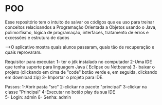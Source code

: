 # POO

Esse repositório tem o intuito de salvar os códigos que eu uso para treinar conceitos relacioandos a Programação Orientada a Objetos usando
o Java, polimorfismo, lógica de programação, interfaces, tratamento de erros e excessões e estrutura de dados


-->O aplicativo mostra quais alunos passaram, quais tão de recuperação e quais reprovaram. 


Requisitor para executar: 
1- ter o jdk instalado no computador 
2-Uma IDE que tenha suporte para linguagem Java ( Eclipse ou Netbeans) 
3- baixar o projeto (clickando em cima de "code" botão verde e, em seguida, clickando em download zip) 
3- Importar o projeto para IDE. 


Passos: 
1-Abrir pasta "src" 
2-clickar no pacote "principal" 
3-clickar na classe "Principal"
4-Executar no botão play da sua IDE  
5- Login: admin
6- Senha: admin



